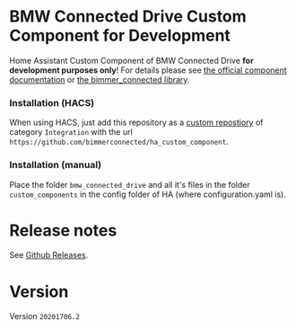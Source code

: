 # BMW Connected Drive Custom Component for Development
Home Assistant Custom Component of BMW Connected Drive **for development purposes only**!
For details please see [the official component documentation](https://www.home-assistant.io/integrations/bmw_connected_drive/) or [the bimmer_connected library](https://github.com/bimmerconnected/bimmer_connected).

### Installation (HACS)
When using HACS, just add this repository as a [custom repostiory](https://hacs.xyz/docs/navigation/settings#custom-repositories) of category `Integration` with the url `https://github.com/bimmerconnected/ha_custom_component`.

### Installation (manual)
Place the folder `bmw_connected_drive` and all it's files in the folder `custom_components` in the config folder of HA (where configuration.yaml is).

# Release notes
See [Github Releases](https://github.com/bimmerconnected/ha_custom_component/releases/).

# Version
Version `20201706.2`
